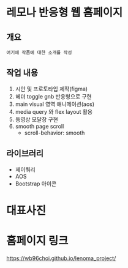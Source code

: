 

# 레모나 반응형 웹 홈페이지

## 개요
    여기에 작품에 대한 소개를 작성

## 작업 내용
1. 시안 및 프로토타입 제작(figma)
2. 헤더 toggle gnb 반응형으로 구현
3. main visual 영역 애니메이션(aos)
4. media query 와 flex layout 활용
5. 동영상 모달창 구현
6. smooth page scroll
    - scroll-behavior: smooth

## 라이브러리
- 제이쿼리
- AOS
- Bootstrap 아이콘

# 대표사진

# 홈페이지 링크
https://wb96choi.github.io/lenoma_project/
